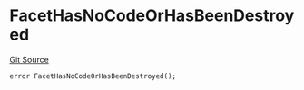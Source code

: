 # FacetHasNoCodeOrHasBeenDestroyed
[Git Source](https://github.com/thrackle-io/forte-rules-engine/blob/5026b0b8ff56953bd0f2675bfc42f5fa45097500/src/client/token/handler/diamond/HandlerDiamond.sol)


```solidity
error FacetHasNoCodeOrHasBeenDestroyed();
```

